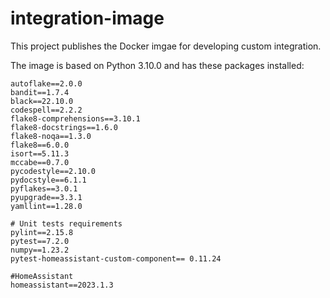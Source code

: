 # integration-image

This project publishes the Docker imgae for developing custom integration.

The image is based on Python 3.10.0 and has these packages installed:

    autoflake==2.0.0
    bandit==1.7.4
    black==22.10.0
    codespell==2.2.2
    flake8-comprehensions==3.10.1
    flake8-docstrings==1.6.0
    flake8-noqa==1.3.0
    flake8==6.0.0
    isort==5.11.3
    mccabe==0.7.0
    pycodestyle==2.10.0
    pydocstyle==6.1.1
    pyflakes==3.0.1
    pyupgrade==3.3.1
    yamllint==1.28.0

    # Unit tests requirements
    pylint==2.15.8
    pytest==7.2.0
    numpy==1.23.2
    pytest-homeassistant-custom-component== 0.11.24

    #HomeAssistant
    homeassistant==2023.1.3
